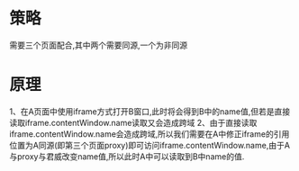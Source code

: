 # 策略
需要三个页面配合,其中两个需要同源,一个为非同源
# 原理
1、在A页面中使用iframe方式打开B窗口,此时将会得到B中的name值,但若是直接读取iframe.contentWindow.name读取又会造成跨域
2、由于直接读取iframe.contentWindow.name会造成跨域,所以我们需要在A中修正iframe的引用位置为A同源(即第三个页面proxy)即可访问iframe.contentWindow.name,由于A与proxy与君威改变name值,所以此时A中可以读取到B中name的值.